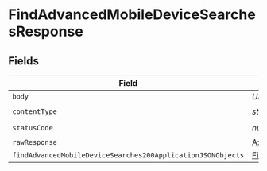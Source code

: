 # FindAdvancedMobileDeviceSearchesResponse


## Fields

| Field                                                                                                                                 | Type                                                                                                                                  | Required                                                                                                                              | Description                                                                                                                           |
| ------------------------------------------------------------------------------------------------------------------------------------- | ------------------------------------------------------------------------------------------------------------------------------------- | ------------------------------------------------------------------------------------------------------------------------------------- | ------------------------------------------------------------------------------------------------------------------------------------- |
| `body`                                                                                                                                | *Uint8Array*                                                                                                                          | :heavy_minus_sign:                                                                                                                    | N/A                                                                                                                                   |
| `contentType`                                                                                                                         | *string*                                                                                                                              | :heavy_check_mark:                                                                                                                    | N/A                                                                                                                                   |
| `statusCode`                                                                                                                          | *number*                                                                                                                              | :heavy_check_mark:                                                                                                                    | N/A                                                                                                                                   |
| `rawResponse`                                                                                                                         | [AxiosResponse>](https://axios-http.com/docs/res_schema)                                                                              | :heavy_minus_sign:                                                                                                                    | N/A                                                                                                                                   |
| `findAdvancedMobileDeviceSearches200ApplicationJSONObjects`                                                                           | [FindAdvancedMobileDeviceSearches200ApplicationJSON](../../models/operations/findadvancedmobiledevicesearches200applicationjson.md)[] | :heavy_minus_sign:                                                                                                                    | OK                                                                                                                                    |